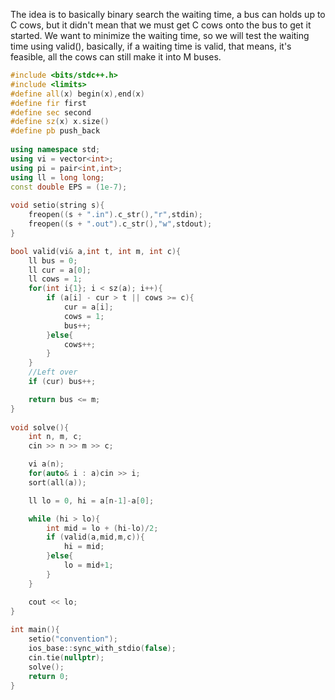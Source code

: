 The idea is to basically binary search the waiting time, a bus can holds up to C cows, but it didn't mean that we must get C cows onto the bus to get it started. We want to minimize the waiting time, so we will test the waiting time using valid(), basically, if a waiting time is valid, that means, it's feasible, all the cows can still make it into M buses.
```cpp
#include <bits/stdc++.h>
#include <limits>
#define all(x) begin(x),end(x)
#define fir first
#define sec second
#define sz(x) x.size()
#define pb push_back
 
using namespace std;
using vi = vector<int>;
using pi = pair<int,int>;
using ll = long long;
const double EPS = (1e-7);
 
void setio(string s){
	freopen((s + ".in").c_str(),"r",stdin);
	freopen((s + ".out").c_str(),"w",stdout);
}

bool valid(vi& a,int t, int m, int c){
    ll bus = 0;
    ll cur = a[0];
    ll cows = 1;
    for(int i{1}; i < sz(a); i++){
        if (a[i] - cur > t || cows >= c){
            cur = a[i];
            cows = 1;
            bus++;
        }else{
            cows++;
        }
    }
    //Left over
    if (cur) bus++;

    return bus <= m;
}
 
void solve(){ 
    int n, m, c;
    cin >> n >> m >> c;

    vi a(n);
    for(auto& i : a)cin >> i;
    sort(all(a));

    ll lo = 0, hi = a[n-1]-a[0];

    while (hi > lo){
        int mid = lo + (hi-lo)/2;
        if (valid(a,mid,m,c)){
            hi = mid;
        }else{
            lo = mid+1;
        }
    }

    cout << lo;
}
 
int main(){
    setio("convention");
	ios_base::sync_with_stdio(false);
	cin.tie(nullptr);
	solve();
	return 0;
}
```